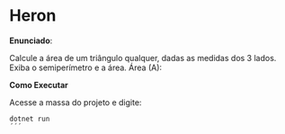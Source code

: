 # Heron

**Enunciado**:

Calcule a área de um triângulo qualquer, dadas as medidas dos 3 lados. Exiba o semiperímetro e a área. Área (A):

**Como Executar**

Acesse a massa do projeto e digite:

```
dotnet run 
´´´
